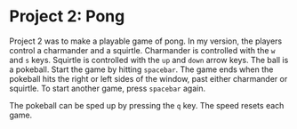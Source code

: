 <h1>Project 2: Pong</h1>

Project 2 was to make a playable game of pong. In my version, the players control a charmander and a squirtle. Charmander is controlled 
with the `w` and `s` keys. Squirtle is controlled with the `up` and `down` arrow keys.
The ball is a pokeball. Start the game by hitting `spacebar`. The game ends when the pokeball hits the right or left sides of the
window, past either charmander or squirtle. To start another game, press `spacebar` again.

The pokeball can be sped up by pressing the `q` key. The speed resets each game.
